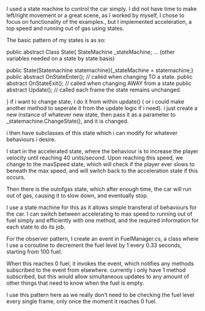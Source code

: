 I used a state machine to control the car simply. I did not have time to make left/right movement or a great scene, as I worked by myself, I chose to focus on functionality of the examples., but I implemented acceleration, a top speed and running out of gas using states.

The basic pattern of my states is as so:

public abstract Class State{
 StateMachine _stateMachine;
... (other variables needed on a state by state basis)

public State(Statemachine statemachine){_stateMachine = statemachine;}
public abstract OnStateEnter(); // called when changing TO a state.
public abstract OnStateExit(); // called when changing AWAY from a state
public abstract Update(); // called each frame the state remains unchanged.

}
if i want to change state, i do it from within update()  ( or i could make another method to seperate it from the update logic if i need).
i just create a new instance of whatever new state, then pass it as a parameter to _statemachine.ChangeState(), and it is changed.

i then have subclasses of this state which i can modify for whatever behaviours i desire.

I start in the accelerated state, where the behaviour is to increase the player velocity until reaching 40 units/second. Upon reaching this speed, we change to the maxSpeed state, which will check if the player ever slows to beneath the max speed, and will switch back to the acceleration state if this occurs.

Then there is the outofgas state, which after enough time, the car will run out of gas, causing it to slow down, and eventually stop.

I use a state machine for this as it allows simple transferal of behaviours for the car. I can switch between accelerating to max speed to running out of fuel simply and efficiently with one method, and the required information for each state to do its job.


For the observer pattern, I create an event in FuelManager.cs, a class where I use a coroutine to decrement the fuel level by 1 every 0.33 seconds, starting from 100 fuel.

When this reaches 0 fuel, it invokes the event, which notifies any methods subscribed to the event from elsewhere.
currently i only have 1 method subscribed, but this would allow simultaneous updates to any amount of other things that need to know when the fuel is empty.

I use this pattern here as we really don’t need to be checking the fuel level every single frame, only once the moment it reaches 0 fuel.
